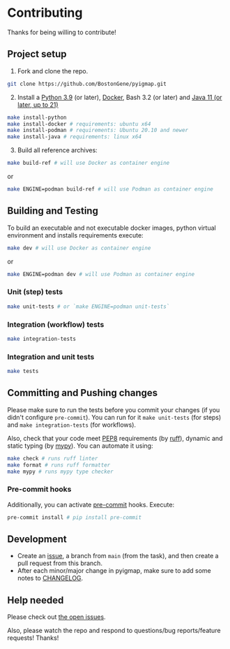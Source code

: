 # Contributing

Thanks for being willing to contribute!

## Project setup

1. Fork and clone the repo.

```bash
git clone https://github.com/BostonGene/pyigmap.git
```

2. Install a [Python 3.9](https://www.python.org/downloads/release/python-390/) (or later), [Docker](https://docs.docker.com/engine/install/), Bash 3.2 (or later) and [Java 11 (or later, up to 21)](http://www.oracle.com/technetwork/java/javase/downloads/index.html)

```bash
make install-python
make install-docker # requirements: ubuntu x64
make install-podman # requirements: Ubuntu 20.10 and newer
make install-java # requirements: linux x64
```

3. Build all reference archives:

```bash
make build-ref # will use Docker as container engine
```

or

```bash
make ENGINE=podman build-ref # will use Podman as container engine
```

## Building and Testing

To build an executable and not executable docker images, python virtual environment and installs requirements execute:
```bash
make dev # will use Docker as container engine
```

or

```bash
make ENGINE=podman dev # will use Podman as container engine
```

### Unit (step) tests

```bash
make unit-tests # or `make ENGINE=podman unit-tests`
```

### Integration (workflow) tests

```bash
make integration-tests
```

### Integration and unit tests

```bash
make tests
```

## Committing and Pushing changes

Please make sure to run the tests before you commit your changes (if you didn't configure `pre-commit`). You can run for it `make unit-tests` (for steps) and `make integration-tests` (for workflows).

Also, check that your code meet [PEP8](https://peps.python.org/pep-0008/) requirements (by [ruff](https://github.com/astral-sh/ruff)), dynamic and static typing (by [mypy](https://github.com/python/mypy)). You can automate it using:
```bash
make check # runs ruff linter
make format # runs ruff formatter
make mypy # runs mypy type checker
```

### Pre-commit hooks

Additionally, you can activate [pre-commit](https://pre-commit.com/) hooks. Execute:

```bash
pre-commit install # pip install pre-commit
```

## Development

* Create an [issue](https://github.com/BostonGene/pyigmap/issues), a branch from `main` (from the task), and then create a pull request from this branch.
* After each minor/major change in pyigmap, make sure to add some notes to [CHANGELOG](CHANGELOG.md).

## Help needed

Please check out [the open issues](https://github.com/BostonGene/pyigmap/issues).

Also, please watch the repo and respond to questions/bug reports/feature requests! Thanks!
